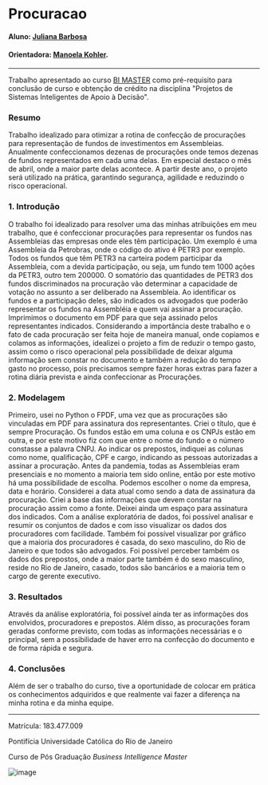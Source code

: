 # Procuracao

#### Aluno: [Juliana Barbosa](https://github.com/julybarbosa/procuracoes)
#### Orientadora: [Manoela Kohler](https://github.com/manoelakohler).

---

Trabalho apresentado ao curso [BI MASTER](https://ica.puc-rio.ai/bi-master) como pré-requisito para conclusão de curso e obtenção de crédito na disciplina "Projetos de Sistemas Inteligentes de Apoio à Decisão".

### Resumo

<!-- trocar o texto abaixo pelo resumo do trabalho, em português -->

Trabalho idealizado para otimizar a rotina de confecção de procurações para representação de fundos de investimentos em Assembleias. Anualmente confeccionamos dezenas de procurações onde temos dezenas de fundos representados em cada uma delas. Em especial destaco o mês de abril, onde a maior parte delas acontece. A partir deste ano, o projeto será utilizado na prática, garantindo segurança, agilidade e reduzindo o risco operacional. 

### 1. Introdução

O trabalho foi idealizado para resolver uma das minhas atribuições em meu trabalho, que é confeccionar procurações para representar os fundos nas Assembleias das empresas onde eles têm participação. Um exemplo é uma Assembleia da Petrobras, onde o código do ativo é PETR3 por exemplo. Todos os fundos que têm PETR3 na carteira podem participar da Assembleia, com a devida participação, ou seja, um fundo tem 1000 ações da PETR3, outro tem 200000. O somatório das quantidades de PETR3 dos fundos
discriminados na procuração vão determinar a capacidade de votação no assunto a ser deliberado na Assembleia. Ao identificar os fundos e a participação deles, são indicados os advogados que poderão representar os fundos na Assembléia e quem vai assinar a procuração. Imprimimos o documento em PDF para que seja assinado pelos representantes indicados. Considerando a importância deste trabalho e o fato de cada procuração ser feita hoje de maneira manual, onde copiamos e colamos as informações, idealizei o projeto a fim de reduzir o tempo gasto, assim como o risco operacional
pela possibilidade de deixar alguma informação sem constar no documento e também a redução do tempo gasto no processo, pois precisamos sempre fazer horas extras para fazer a rotina diária prevista e ainda confeccionar as Procurações.  

### 2. Modelagem

Primeiro, usei no Python o FPDF, uma vez que as procurações são vinculadas em PDF para assinatura dos representantes. Criei o título, que é sempre Procuração. Os fundos estão em uma coluna e os CNPJs estão em outra, e por este motivo fiz com que entre o nome do fundo e o número constasse a palavra CNPJ. Ao indicar os prepostos, indiquei as colunas como nome, qualificação, CPF e cargo, indicando as pessoas autorizadas a assinar a procuração. Antes da pandemia, todas as Assembleias eram presenciais e no momento a maioria tem sido online, então por este motivo há uma possibilidade de
escolha. Podemos escolher o nome da empresa, data e horário. Considerei a data atual como sendo a data de assinatura da procuração. Criei a base das informações que devem constar na procuração assim como a fonte. Deixei ainda um espaço para assinatura dos indicados. Com a análise exploratória de dados, foi possível analisar e resumir os conjuntos de dados e com isso visualizar os dados dos procuradores com facilidade. Também foi possível visualizar por gráfico que a maioria dos procuradores é casada, do sexo masculino, do Rio de Janeiro e que todos são advogados. Foi possível perceber 
também os dados dos prepostos, onde a maior parte também é do sexo masculino, reside no Rio de Janeiro, casado, todos são bancários e a maioria tem o cargo de gerente executivo.

### 3. Resultados

Através da análise exploratória, foi possível ainda ter as informações dos envolvidos, procuradores e prepostos. Além disso, as procurações foram geradas conforme previsto, com todas as informações necessárias e o principal, sem a possibilidade de haver erro na confecção do documento e de forma rápida e segura. 

### 4. Conclusões

Além de ser o trabalho do curso, tive a oportunidade de colocar em prática os conhecimentos adquiridos e que realmente vai fazer a diferença na minha rotina e da minha equipe. 

---

Matrícula: 183.477.009

Pontifícia Universidade Católica do Rio de Janeiro

Curso de Pós Graduação *Business Intelligence Master*

![image](https://user-images.githubusercontent.com/96187336/159205377-af8b0023-29e6-4c75-ace6-d236fe9c86f1.png)
